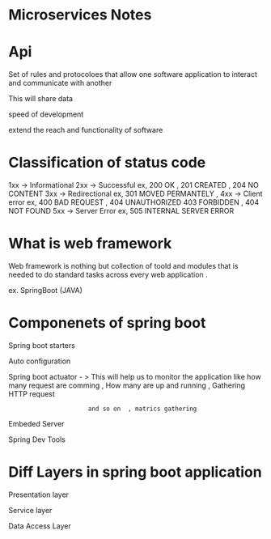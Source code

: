  #             Microservices Notes 
 
 # Api
 
 Set of rules and protocoloes that allow one software application to interact and communicate with another 
 
 This will share data 
 
 speed of development 
 
 extend the reach and functionality of software 
 
 # Classification of status code 
 
 1xx -> Informational
 2xx -> Successful ex, 200 OK , 201 CREATED , 204 NO CONTENT
 3xx -> Redirectional  ex, 301 MOVED PERMANTELY , 
 4xx -> Client error ex, 400 BAD REQUEST , 404 UNAUTHORIZED 403 FORBIDDEN  , 404 NOT FOUND 
 5xx -> Server Error ex, 505 INTERNAL SERVER ERROR 
 
 # What is web framework
 
 Web framework is nothing but collection of toold and modules that is needed to do standard tasks across every web application . 
 
 ex. SpringBoot (JAVA)
 
 # Componenets of spring boot 
 
 Spring boot starters
 
 Auto configuration
 
 Spring boot actuator - > 
                         This will help us to monitor the application like how many request are comming , How many are up and running , Gathering HTTP request 
 
                          and so on  , matrics gathering 
 
 Embeded Server
 
 Spring Dev Tools
 
 # Diff Layers in spring boot application 
 
 Presentation layer 
 
 Service layer 
 
 Data Access Layer
 
